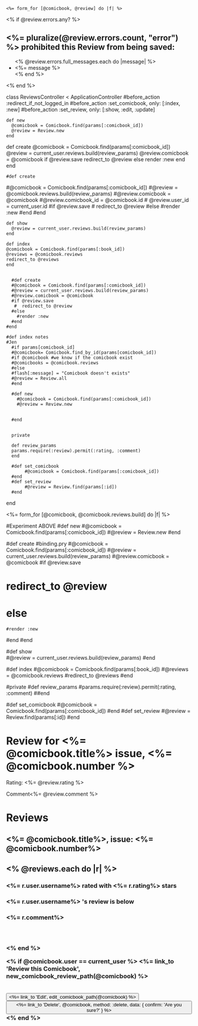     

    <%= form_for [@comicbook, @review] do |f| %>

<% if @review.errors.any? %>
<div id="error_explanation">
  <h2><%= pluralize(@review.errors.count, "error") %> prohibited this Review from being saved:</h2>

  <ul>
    <% @review.errors.full_messages.each do |message| %>
    <li><%= message %></li>
    <% end %>
  </ul>
</div>
<% end %>









class ReviewsController < ApplicationController
      #before_action :redirect_if_not_logged_in
      #before_action :set_comicbook, only: [:index, :new]
      #before_action :set_review, only: [:show, :edit, :update]

    def new 
      @comicbook = Comicbook.find(params[:comicbook_id])
      @review = Review.new
    end

def create
      @comicbook = Comicbook.find(params[:comicbook_id])
      @review = current_user.reviews.build(review_params)
      @review.comicbook = @comicbook
      if @review.save
       redirect_to @review
      else
        render :new
      end
    end

    #def create
#@comicbook = Comicbook.find(params[:comicbook_id])
#@review = @comicbook.reviews.build(review_params)
      #@review.comicbook = @comicbook
      #@review.comicbook_id = @comicbook.id
     # @review.user_id = current_user.id 
      #if @review.save
     # redirect_to @review
      #else
      #render :new
      #end
    #end 

    def show  
      @review = current_user.reviews.build(review_params)
    end

    def index
    @comicbook = Comicbook.find(params[:book_id])
    @reviews = @comicbook.reviews 
    redirect_to @reviews
    end 


      #def create
      #@comicbook = Comicbook.find(params[:comicbook_id])
      #@review = current_user.reviews.build(review_params)
      #@review.comicbook = @comicbook
      #if @review.save
       #  redirect_to @review
      #else
        #render :new
      #end
    #end

    #def index notes 
    #Jen
      #if params[comicbook_id]  
      #@comicbook= Comicbook.find_by_id(params[comicbook_id])
      #if @comicbook #we know if the comicbook exist
      #@comicbooks = @comicbook.reviews
      #else
      #flash[:message] = "Comicbook doesn't exists"
      #@review = Review.all
      #end

      #def new 
        #@comicbook = Comicbook.find(params[:comicbook_id])
        #@review = Review.new

  
      #end


      private

      def review_params
      params.require(:review).permit(:rating, :comment)
      end

      #def set_comicbook
           #@comicbook = Comicbook.find(params[:comicbook_id])
      #end 
      #def set_review
           #@review = Review.find(params[:id])
      #end

end



<%= form_for [@comicbook, @comicbook.reviews.build] do |f| %>








  #Experiment ABOVE 
  #def new 
  #@comicbook = Comicbook.find(params[:comicbook_id])
  #@review = Review.new
#end

#def create
  #binding.pry
  #@comicbook = Comicbook.find(params[:comicbook_id])
  #@review = current_user.reviews.build(review_params)
  #@review.comicbook = @comicbook
  #if @review.save
  # redirect_to @review
 # else
    #render :new
  #end
#end

#def show  
  #@review = current_user.reviews.build(review_params)
#end

#def index
#@comicbook = Comicbook.find(params[:book_id])
#@reviews = @comicbook.reviews 
#redirect_to @reviews
#end 


  #private
  #def review_params
  #params.require(:review).permit(:rating, :comment)
  ##end

  #def set_comicbook
       #@comicbook = Comicbook.find(params[:comicbook_id])
  #end 
  #def set_review
       #@review = Review.find(params[:id])
  #end



  <h1>Review for <%= @comicbook.title%> issue, <%= @comicbook.number %> </h1>
 <p>Rating: <%= @review.rating %></p>
 <p>Comment<%= @review.comment %></p>


<h1>Reviews</h1>
<h2><%= @comicbook.title%>, issue: <%= @comicbook.number%><h2>

<% @reviews.each do |r| %>
<h3><%= r.user.username%> rated with <%= r.rating%> stars</h3>
<h3><%= r.user.username%> 's review is below </h3>
<h3><%= r.comment%><h3>
<br>
<br>
<% end %>

 


 <% if @comicbook.user == current_user %>
<%= link_to 'Review this Comicbook', new_comicbook_review_path(@comicbook) %>
<br>
<br>

<button type="button"><%= link_to 'Edit', edit_comicbook_path(@comicbook) %> </button>
<button type="button"><%= link_to 'Delete', @comicbook, method: :delete, data: { confirm: 'Are you sure?' } %></button>
<% end %>